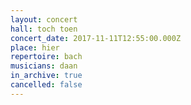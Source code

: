 ```yaml
---
layout: concert
hall: toch toen
concert_date: 2017-11-11T12:55:00.000Z
place: hier
repertoire: bach
musicians: daan
in_archive: true
cancelled: false
---
```

